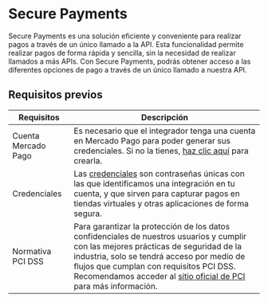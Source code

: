 # Secure Payments

Secure Payments es una solución eficiente y conveniente para realizar pagos a través de un único llamado a la API.
Esta funcionalidad permite realizar pagos de forma rápida y sencilla, sin la necesidad de realizar llamados a más APIs. Con Secure Payments, podrás obtener acceso a las diferentes opciones de pago a través de un único llamado a nuestra API. 


## Requisitos previos

| Requisitos | Descripción |
|---|---|
| Cuenta Mercado Pago | Es necesario que el integrador tenga una cuenta en Mercado Pago para poder generar sus credenciales. Si no la tienes, [haz clic aquí](https://www.mercadopago[FAKER][URL][DOMAIN]/hub/registration/landing) para crearla. |
| Credenciales | Las [credenciales](/developers/es/docs/your-integrations/credentials) son contraseñas únicas con las que identificamos una integración en tu cuenta, y que sirven para capturar pagos en tiendas virtuales y otras aplicaciones de forma segura. |
| Normativa PCI DSS | Para garantizar la protección de los datos confidenciales de nuestros usuarios y cumplir con las mejores prácticas de seguridad de la industria, solo se tendrá acceso por medio de flujos que cumplan con requisitos PCI DSS. Recomendamos acceder al [sitio oficial de PCI](https://www.pcisecuritystandards.org/) para más información. | Requerido |

